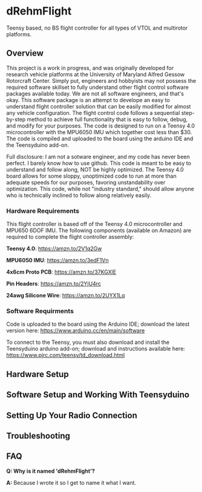 # dRehmFlight
Teensy based, no BS flight controller for all types of VTOL and multirotor platforms.

## Overview
This project is a work in progress, and was originally developed for research vehicle platforms at the University of Maryland Alfred Gessow Rotorcraft Center. Simply put, engineers and hobbyists may not possess the required software skillset to fully understand other flight control software packages available today. We are not all software engineers, and that's okay. This software package is an attempt to develope an easy to understand flight controller solution that can be easily modified for almost any vehicle configuration. The flight control code follows a sequential step-by-step method to achieve full functionality that is easy to follow, debug, and modify for your purposes. The code is designed to run on a Teensy 4.0 microcontroller with the MPU6050 IMU which together cost less than $30. The code is compiled and uploaded to the board using the arduino IDE and the Teensyduino add-on. 

Full disclosure: I am not a sotware engineer, and my code has never been perfect. I barely know how to use github. This code is meant to be easy to understand and follow along, NOT be highly optimized. The Teensy 4.0 board allows for some sloppy, unoptimized code to run at more than adequate speeds for our purposes, favoring unstandability over optimization. This code, while not "industry standard," should allow anyone who is technically inclined to follow along relatively easily.


### Hardware Requirements
This flight controller is based off of the Teensy 4.0 microcontroller and MPU650 6DOF IMU. The following components (available on Amazon) are required to complete the flight controller assembly:


**Teensy 4.0**: https://amzn.to/2V1q2Gw

**MPU6050 IMU**: https://amzn.to/3edF1Vn

**4x6cm Proto PCB**: https://amzn.to/37KGXlE

**Pin Headers**: https://amzn.to/2YjU4rc

**24awg Silicone Wire**: https://amzn.to/2UYX1Lq


### Software Requirments
Code is uploaded to the board using the Arduino IDE; download the latest version here: https://www.arduino.cc/en/main/software

To connect to the Teensy, you must also download and install the Teensyduino arduino add-on; download and instructions available here: https://www.pjrc.com/teensy/td_download.html


## Hardware Setup


## Software Setup and Working With Teensyduino


## Setting Up Your Radio Connection


## Troubleshooting


## FAQ
**Q: Why is it named 'dRehmFlight'?**

**A:** Because I wrote it so I get to name it what I want.
